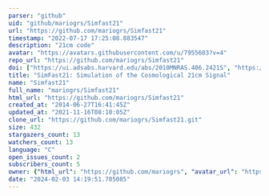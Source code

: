 ```yaml
---
parser: "github"
uid: "github/mariogrs/Simfast21"
url: "https://github.com/mariogrs/Simfast21"
timestamp: "2022-07-17 17:25:08.883547"
description: "21cm code"
avatar: "https://avatars.githubusercontent.com/u/7955603?v=4"
repo_url: "https://github.com/mariogrs/Simfast21"
doi: ["https://ui.adsabs.harvard.edu/abs/2010MNRAS.406.2421S", "https://ui.adsabs.harvard.edu/abs/2010ascl.soft10025S/abstract"]
title: "SimFast21: Simulation of the Cosmological 21cm Signal"
name: "Simfast21"
full_name: "mariogrs/Simfast21"
html_url: "https://github.com/mariogrs/Simfast21"
created_at: "2014-06-27T16:41:45Z"
updated_at: "2021-11-16T08:10:05Z"
clone_url: "https://github.com/mariogrs/Simfast21.git"
size: 432
stargazers_count: 13
watchers_count: 13
language: "C"
open_issues_count: 2
subscribers_count: 5
owner: {"html_url": "https://github.com/mariogrs", "avatar_url": "https://avatars.githubusercontent.com/u/7955603?v=4", "login": "mariogrs", "type": "User"}
date: "2024-02-03 14:19:51.705085"
---
```

